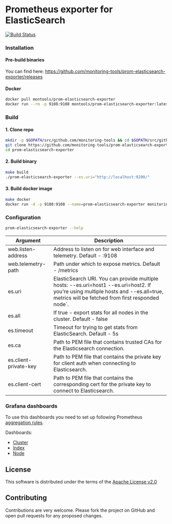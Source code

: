 # Prometheus exporter for ElasticSearch
[![Build Status](https://travis-ci.org/monitoring-tools/prom-elasticsearch-exporter.svg?branch=master)](https://travis-ci.org/monitoring-tools/prom-elasticsearch-exporter)

### Installation

#### Pre-build binaries

You can find here: https://github.com/monitoring-tools/prom-elasticsearch-exporter/releases

#### Docker

```bash
docker pull montools/prom-elasticsearch-exporter
docker run --rm -p 9108:9108 montools/prom-elasticsearch-exporter:latest
```

### Build

#### 1. Clone repo

```bash
mkdir -p $GOPATH/src/github.com/monitoring-tools && cd $GOPATH/src/github.com/monitoring-tools
git clone https://github.com/monitoring-tools/prom-elasticsearch-exporter.git
cd prom-elasticsearch-exporter
```

#### 2. Build binary

```bash
make build
./prom-elasticsearch-exporter --es.uri="http://localhost:9200/"
```

#### 3. Build docker image

```bash
make docker
docker run -d -p 9108:9108 --name=prom-elasticsearch-exporter monitoring-tools/prom-elasticsearch-exporter:1.0.0 --es.uri="http://localhost.iddc:9200/"
```

### Configuration

```bash
prom-elasticsearch-exporter --help
```

| Argument              | Description |
| --------              | ----------- |
| web.listen-address    | Address to listen on for web interface and telemetry. Default - :9108 |
| web.telemetry-path    | Path under which to expose metrics. Default - /metrics |
| es.uri                | ElasticSearch URI. You can provide multiple hosts: --es.uri=host1 --es.uri=host2. If you're using multiple hosts and --es.all=true, metrics will be fetched from first responded node`.
| es.all                | If true - export stats for all nodes in the cluster. Default - false
| es.timeout            | Timeout for trying to get stats from ElasticSearch. Default - 5s |
| es.ca                 | Path to PEM file that contains trusted CAs for the Elasticsearch connection.
| es.client-private-key | Path to PEM file that contains the private key for client auth when connecting to Elasticsearch.
| es.client-cert        | Path to PEM file that contains the corresponding cert for the private key to connect to Elasticsearch.

### Grafana dashboards

To use this dashboards you need to set up following Prometheus [aggregation rules](examples/prometheus.rules).

Dashboards:
- [Cluster](examples/grafana-dashboard-cluster.json)
- [Index](examples/grafana-dashboard-index.json)
- [Node](examples/grafana-dashboard-node.json)

## License

This software is distributed under the terms of the [Apache License v2.0](LICENSE)

## Contributing

Contributions are very welcome.
Please fork the project on GitHub and open pull requests for any proposed changes.
